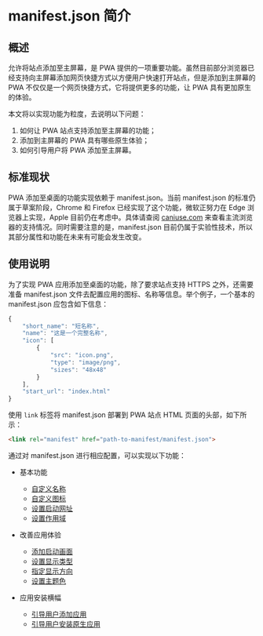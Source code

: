 # manifest.json 简介

## 概述

允许将站点添加至主屏幕，是 PWA 提供的一项重要功能。虽然目前部分浏览器已经支持向主屏幕添加网页快捷方式以方便用户快速打开站点，但是添加到主屏幕的 PWA 不仅仅是一个网页快捷方式，它将提供更多的功能，让 PWA 具有更加原生的体验。

本文将以实现功能为粒度，去说明以下问题：

1. 如何让 PWA 站点支持添加至主屏幕的功能；
2. 添加到主屏幕的 PWA 具有哪些原生体验；
3. 如何引导用户将 PWA 添加至主屏幕。

## 标准现状

PWA 添加至桌面的功能实现依赖于 manifest.json。当前 manifest.json 的标准仍属于草案阶段，Chrome 和 Firefox 已经实现了这个功能，微软正努力在 Edge 浏览器上实现，Apple 目前仍在考虑中。具体请查阅 [caniuse.com](http://caniuse.com/#search=manifest) 来查看主流浏览器的支持情况。同时需要注意的是，manifest.json 目前仍属于实验性技术，所以其部分属性和功能在未来有可能会发生改变。

## 使用说明

为了实现 PWA 应用添加至桌面的功能，除了要求站点支持 HTTPS 之外，还需要准备 manifest.json 文件去配置应用的图标、名称等信息。举个例子，一个基本的 manifest.json 应包含如下信息：

```javascript
{
    "short_name": "短名称",
    "name": "这是一个完整名称",
    "icon": [
        {
            "src": "icon.png",
            "type": "image/png",
            "sizes": "48x48"
        }
    ],
    "start_url": "index.html"
}
```

使用 `link` 标签将 manifest.json 部署到 PWA 站点 HTML 页面的头部，如下所示：

```html
<link rel="manifest" href="path-to-manifest/manifest.json">
```

通过对 manifest.json 进行相应配置，可以实现以下功能：

- 基本功能
    - [自定义名称](./02-basic-conditions.md#自定义名称)
    - [自定义图标](./02-basic-conditions.md#自定义图标)
    - [设置启动网址](./02-basic-conditions.md#设置启动网址)
    - [设置作用域](./02-basic-conditions.md#设置作用域)

- 改善应用体验
    - [添加启动画面](./03-improved-webapp-experience.md#添加启动画面)
    - [设置显示类型](./03-improved-webapp-experience.md#设置显示类型)
    - [指定显示方向](./03-improved-webapp-experience.md#指定页面显示方向)
    - [设置主题色](./03-improved-webapp-experience.md#设置主题颜色)

- 应用安装横幅
    - [引导用户添加应用](./04-app-install-banners.md#引导用户添加应用至主屏幕)
    - [引导用户安装原生应用](./04-app-install-banners.md/#引导用户安装原生应用)
